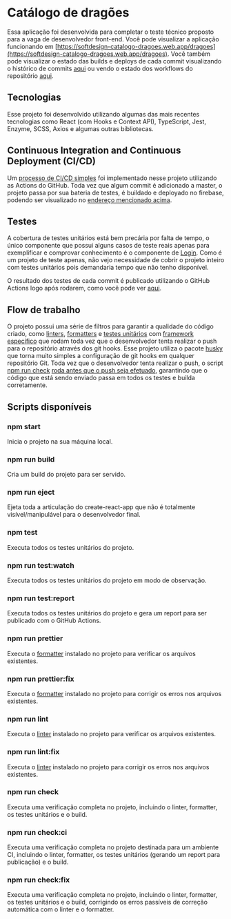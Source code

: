 # Catálogo de dragões

Essa aplicação foi desenvolvida para completar o teste técnico proposto para a vaga de desenvolvedor front-end. Você pode visualizar a aplicação funcionando em [https://softdesign-catalogo-dragoes.web.app/dragoes](https://softdesign-catalogo-dragoes.web.app/dragoes). Você também pode visualizar o estado das builds e deploys de cada commit visualizando o histórico de commits [aqui](https://github.com/nstseek/catalogo-dragoes/commits/master) ou vendo o estado dos workflows do repositório [aqui](https://github.com/nstseek/catalogo-dragoes/actions).

## Tecnologias

Esse projeto foi desenvolvido utilizando algumas das mais recentes tecnologias como React (com Hooks e Context API), TypeScript, Jest, Enzyme, SCSS, Axios e algumas outras bibliotecas.

## Continuous Integration and Continuous Deployment (CI/CD)

Um [processo de CI/CD simples](https://github.com/nstseek/catalogo-dragoes/actions?query=workflow%3A%22Deploy+to+Firebase+Hosting+on+merge%22) foi implementado nesse projeto utilizando as Actions do GitHub. Toda vez que algum commit é adicionado a master, o projeto passa por sua bateria de testes, é buildado e deployado no firebase, podendo ser visualizado no [endereço mencionado acima](https://github.com/nstseek/catalogo-dragoes/actions).

## Testes

A cobertura de testes unitários está bem precária por falta de tempo, o único componente que possui alguns casos de teste reais apenas para exemplificar e comprovar conhecimento é o componente de [Login](https://github.com/nstseek/catalogo-dragoes/blob/master/src/pages/Login/Login.test.tsx). Como é um projeto de teste apenas, não vejo necessidade de cobrir o projeto inteiro com testes unitários pois demandaria tempo que não tenho disponível.

O resultado dos testes de cada commit é publicado utilizando o GitHub Actions logo após rodarem, como você pode ver [aqui](https://github.com/nstseek/catalogo-dragoes/runs/1804083211).

## Flow de trabalho

O projeto possui uma série de filtros para garantir a qualidade do código criado, como [linters](https://eslint.org/), [formatters](https://prettier.io/) e [testes unitários](https://jestjs.io/en/) com [framework específico](https://enzymejs.github.io/enzyme/) que rodam toda vez que o desenvolvedor tenta realizar o push para o repositório através dos git hooks. Esse projeto utiliza o pacote [husky](https://www.npmjs.com/package/husky) que torna muito simples a configuração de git hooks em qualquer repositório Git. Toda vez que o desenvolvedor tenta realizar o push, o script [npm run check](https://github.com/nstseek/catalogo-dragoes/blob/5e0b1780bf86f23bad5d54f915c2e5c147a49bde/package.json#L44) [roda antes que o push seja efetuado](https://github.com/nstseek/catalogo-dragoes/blob/5e0b1780bf86f23bad5d54f915c2e5c147a49bde/package.json#L92), garantindo que o código que está sendo enviado passa em todos os testes e builda corretamente.

## Scripts disponíveis

### npm start

Inicia o projeto na sua máquina local.

### npm run build

Cria um build do projeto para ser servido.

### npm run eject

Ejeta toda a articulação do create-react-app que não é totalmente visível/manipulável para o desenvolvedor final.

### npm test

Executa todos os testes unitários do projeto.

### npm run test:watch

Executa todos os testes unitários do projeto em modo de observação.


### npm run test:report

Executa todos os testes unitários do projeto e gera um report para ser publicado com o GitHub Actions.

### npm run prettier

Executa o [formatter](https://prettier.io/) instalado no projeto para verificar os arquivos existentes.

### npm run prettier:fix

Executa o [formatter](https://prettier.io/) instalado no projeto para corrigir os erros nos arquivos existentes.

### npm run lint

Executa o [linter](https://eslint.org/) instalado no projeto para verificar os arquivos existentes.

### npm run lint:fix

Executa o [linter](https://eslint.org/) instalado no projeto para corrigir os  erros nos arquivos existentes.

### npm run check

Executa uma verificação completa no projeto, incluindo o linter, formatter, os testes unitários e o build.

### npm run check:ci

Executa uma verificação completa no projeto destinada para um ambiente CI, incluindo o linter, formatter, os testes unitários (gerando um report para publicação) e o build.

### npm run check:fix

Executa uma verificação completa no projeto, incluindo o linter, formatter, os testes unitários e o build, corrigindo os erros passíveis de correção automática com o linter e o formatter.
